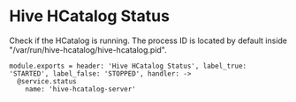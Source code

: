 
# Hive HCatalog Status

Check if the HCatalog is running. The process ID is located by default
inside "/var/run/hive-hcatalog/hive-hcatalog.pid".

    module.exports = header: 'Hive HCatalog Status', label_true: 'STARTED', label_false: 'STOPPED', handler: ->
      @service.status
        name: 'hive-hcatalog-server'
